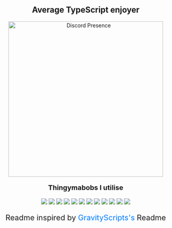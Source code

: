 <h2 align="center">Average TypeScript enjoyer</h2>
<p align="center">
	<a href="https://discord.com/users/424764032667484171">
			<img src="https://lanyard-profile-readme.vercel.app/api/424764032667484171?bg=02172c&borderRadius=4.5px"
					alt="Discord Presence" width="410px" />
	</a>
</p>

<p align="center" style="font-size: 18px; font-weight: bold">Thingymabobs I utilise</summary>
<p align="center">
	<img src="https://img.shields.io/badge/HTML5-black?style=for-the-badge&logo=HTML5&labelColor=02172c&color=02172c" />
	<img src="https://img.shields.io/badge/CSS-black?style=for-the-badge&logo=css3&logoColor=1572B6&labelColor=02172c&color=02172c" />
	<img src="https://img.shields.io/badge/Javascript-black?style=for-the-badge&logo=javascript&labelColor=02172c&color=02172c" />
	<img src="https://img.shields.io/badge/Typescript-black?style=for-the-badge&logo=typescript&labelColor=02172c&color=02172c" />
	<img src="https://img.shields.io/badge/Python-black?style=for-the-badge&logo=python&labelColor=02172c&color=02172c" />
	<img src="https://img.shields.io/badge/lua-black?style=for-the-badge&logo=lua&labelColor=02172c&color=02172c" />
 	<img src="https://img.shields.io/badge/mysql-black?style=for-the-badge&logo=mysql&labelColor=02172c&color=02172c" />
	<img src="https://img.shields.io/badge/Discord-black?style=for-the-badge&logo=Discord&labelColor=02172c&color=02172c" />
	<img src="https://img.shields.io/badge/NPM-black?style=for-the-badge&logo=npm&labelColor=02172c&color=02172c" />
	<img src="https://img.shields.io/badge/Node.js-black?style=for-the-badge&logo=nodedotjs&labelColor=02172c&color=02172c" />
	<img src="https://img.shields.io/badge/Visual Studio Code-black?style=for-the-badge&logo=visualstudiocode&labelColor=02172c&color=02172c&logoColor=007ACC" />
	<img src="https://img.shields.io/badge/Discord.js-black?style=for-the-badge&logo=discorddotjs&labelColor=02172c&color=02172c" />
</p>


<p align="center" style="font-size: 20px">
	Readme inspired by <a href="https://github.com/GravityScriptsV2"
			style="color: #007bff; text-decoration: none">GravityScripts's</a> Readme
</p>

